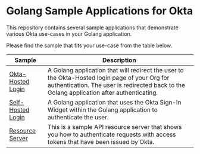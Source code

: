 # Golang Sample Applications for Okta
This repository contains several sample applications that demonstrate various Okta use-cases in your Golang application.

Please find the sample that fits your use-case from the table below.

| Sample                                  | Description |
|-----------------------------------------|-------------|
| [Okta-Hosted Login](/okta-hosted-login) | A Golang application that will redirect the user to the Okta-Hosted login page of your Org for authentication.  The user is redirected back to the Golang application after authenticating. |
| [Self-Hosted Login](/self-hosted)       | A Golang application that uses the Okta Sign-In Widget within the Golang application to authenticate the user. |
| [Resource Server](/resource-server)     | This is a sample API resource server that shows you how to authenticate requests with access tokens that have been issued by Okta. |
